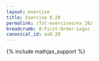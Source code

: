 ```yaml
---
layout: exercise
title: Exercise 8.28
permalink: /fol-exercises/ex_28/
breadcrumb: 8-First-Order-Logic
canonical_id: ex8.28
---
```


{% include mathjax_support %}

